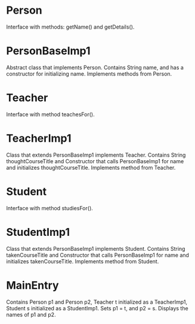 # Person
Interface with methods: getName() and getDetails().

# PersonBaseImp1
Abstract class that implements Person.
Contains String name, and has a constructor for initializing name.
Implements methods from Person.

# Teacher
Interface with method teachesFor().

# TeacherImp1
Class that extends PersonBaseImp1 implements Teacher.
Contains String thoughtCourseTitle and Constructor that calls PersonBaseImp1 for name and initializes thoughtCourseTitle.
Implements method from Teacher.

# Student
Interface with method studiesFor().

# StudentImp1
Class that extends PersonBaseImp1 implements Student.
Contains String takenCourseTitle and Constructor that calls PersonBaseImp1 for name and initializes takenCourseTitle.
Implements method from Student.

# MainEntry
Contains Person p1 and Person p2, Teacher t initialized as a TeacherImp1, Student s initialized as a StudentImp1.
Sets p1 = t, and p2 = s.
Displays the names of p1 and p2.